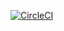 [![CircleCI](https://dl.circleci.com/status-badge/img/circleci/BKgbAUmCGCsRNDgNphYCAp/Hk5aqjtSzTdwvVFBPZa5bS/tree/main.svg?style=svg)](https://dl.circleci.com/status-badge/redirect/circleci/BKgbAUmCGCsRNDgNphYCAp/Hk5aqjtSzTdwvVFBPZa5bS/tree/main)
